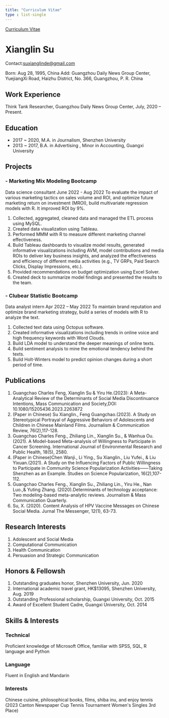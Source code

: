 ```yaml
---
title: "Curriculum Vitae"
type : list-single
---
```

[Curriculum Vitae](https://sherlino.github.io/files/xianglinsu_CV.pdf)

# Xianglin Su

Contact:suxianglinde@gmail.com

Born: Aug 28, 1995, China
Add:
Guangzhou Daily News Group Center,
YuejiangXi Road, Haizhu District,
No. 366, Guangzhou, P. R. China

## Work Experience
Think Tank Researcher, Guangzhou Daily News Group Center, July, 2020 – Present.


## Education
- 2017 ~ 2020, M.A. in Journalism, Shenzhen University
- 2013 ~ 2017, B.A. in Advertising , Minor in Accounting, Guangxi University 


## Projects
### - Marketing Mix Modeling Bootcamp
Data science consultant                                                     June 2022 - Aug 2022
To evaluate the impact of various marketing tactics on sales volume and ROI, and optimize future marketing return on investment (MROI), build multivariate regression models with R. It improved ROI by 9%.
  1. Collected, aggregated, cleaned data and managed the ETL process using MySQL.
  2. Created data visualization using Tableau.
  3. Performed MMM with R to measure different marketing channel effectiveness.
  4. Build Tableau dashboards to visualize model results, generated informative visualizations including AVM, model contributions and media ROIs to deliver key business insights, and analyzed the effectiveness and efficiency of different media activities (e.g., TV GRPs, Paid Search Clicks, Display Impressions, etc.).
  5. Provided recommendations on budget optimization using Excel Solver.
  6. Created deck to summarize model findings and presented the results to the team.

### - Clubear Statistic Bootcamp
Data analyst intern                                                          Apr 2022 – May 2022
To maintain brand reputation and optimize brand marketing strategy, build a series of models with R to analyze the text.
   1. Collected text data using Octopus software.
   2. Created informative visualizations including trends in online voice and high frequency keywords with Word Clouds.
   3. Build LDA model to understand the deeper meanings of online texts.
   4. Build sentiment analysis to mine the emotional tendency behind the texts.
   5. Build Holt-Winters model to predict opinion changes during a short period of time.


## Publications 
   1. Guangchao Charles Feng, Xianglin Su & Yiru He.(2023): A Meta- Analytical Review of the Determinants of Social Media Discontinuance Intentions, Mass Communication and Society,DOI: 10.1080/15205436.2023.2263872
   2. (Paper in Chinese) Su Xianglin., Feng Guangchao.(2023). A Study on Stereotypical Portrayal of Aggressive Behaviors of Adolescents and Children in Chinese Mainland Films. Journalism & Communication Review, 76(2),117-128.
   3. Guangchao Charles Feng., Zhiliang Lin., Xianglin Su., & Wanhua Ou.(2021). A Model-based Meta-analysis of Willingness to Participate in Cancer Screening. International Journal of Environmental Research and Public Health, 18(5), 2580.
   4. (Paper in Chinese)Chen Wanji., Li Ying., Su Xianglin., Liu Yufei., & Liu Yixuan.(2021). A Study on the Influencing Factors of Public Willingness to Participate in Community Science Popularization Activities——Taking Shenzhen as an Example. Studies on Science Popularization, 16(2),107-112.
   5. Guangchao Charles Feng., Xianglin Su., Zhiliang Lin., Yiru He., Nan Luo.,& Yuting Zhang. (2020).Determinants of technology acceptance: Two modeling-based meta-analytic reviews. Journalism & Mass Communication Quarterly.
   6. Su, X. (2020). Content Analysis of HPV Vaccine Messages on Chinese Social Media. Jurnal The Messenger, 12(1), 63-73.


## Research Interests
   1. Adolescent and Social Media
   2. Computational Communication
   3. Health Communication
   4. Persuasion and Strategic Communication
 

## Honors & Fellowsh
   1. Outstanding graduates honor, Shenzhen University, Jun. 2020
   2. International academic travel grant, HK$13095, Shenzhen University, Aug. 2019
   3. Outstanding Professional scholarship, Guangxi University, Oct. 2015
   4. Award of Excellent Student Cadre, Guangxi University, Oct. 2014


## Skills & Interests
### Technical
   Proficient knowledge of Microsoft Office, familiar with SPSS, SQL, R language and Python
### Language
   Fluent in English and Mandarin
### Interests
   Chinese cuisine, philosophical books, films, shiba inu, and enjoy tennis (2023 Canton Newspaper Cup Tennis Tournament Women's Singles 3rd Place)

